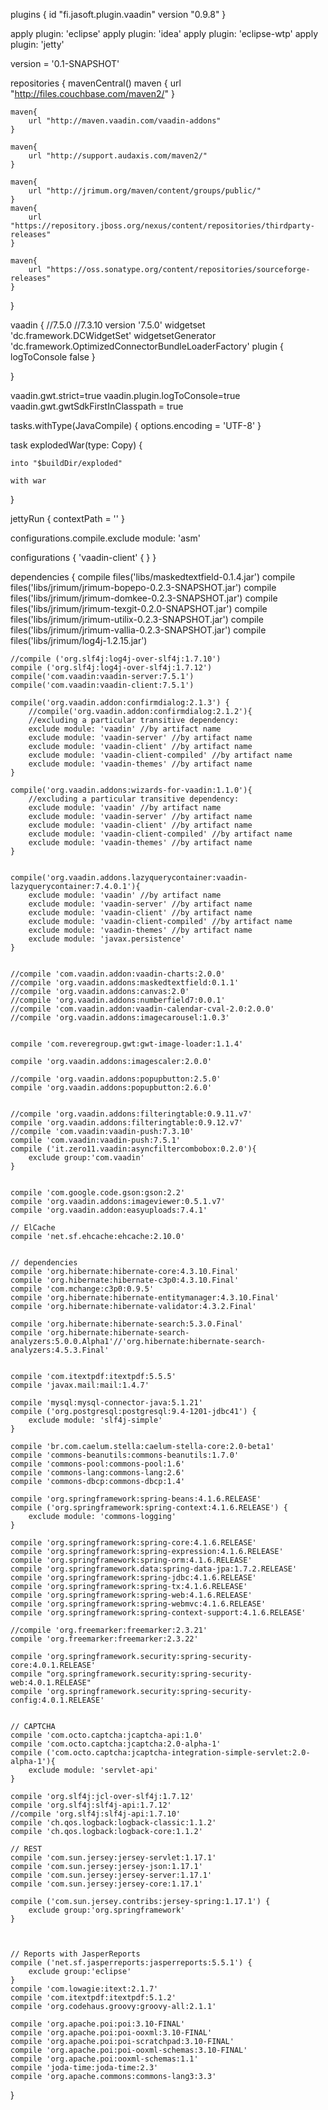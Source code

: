 plugins {
    id "fi.jasoft.plugin.vaadin" version "0.9.8"
}


apply plugin: 'eclipse'
apply plugin: 'idea'
apply plugin: 'eclipse-wtp'
apply plugin: 'jetty'

version = '0.1-SNAPSHOT'


repositories {
    mavenCentral()
    maven {
        url "http://files.couchbase.com/maven2/"
    }
    
    
    maven{
        url "http://maven.vaadin.com/vaadin-addons"
    }
    
    maven{
        url "http://support.audaxis.com/maven2/"
    }
    
    maven{
        url "http://jrimum.org/maven/content/groups/public/"
    }
    maven{
        url "https://repository.jboss.org/nexus/content/repositories/thirdparty-releases"
    }
    
    maven{
        url "https://oss.sonatype.org/content/repositories/sourceforge-releases"
    }
    
}



vaadin {
    //7.5.0
    //7.3.10
    version '7.5.0'
    widgetset 'dc.framework.DCWidgetSet'
    widgetsetGenerator 'dc.framework.OptimizedConnectorBundleLoaderFactory'
    plugin {
        logToConsole false
    }
    
}

vaadin.gwt.strict=true
vaadin.plugin.logToConsole=true
vaadin.gwt.gwtSdkFirstInClasspath = true

tasks.withType(JavaCompile) {
    options.encoding = 'UTF-8'
}

task explodedWar(type: Copy) {

    into "$buildDir/exploded"

    with war

}

jettyRun {
    contextPath = ''
}


configurations.compile.exclude module: 'asm'

configurations {
    'vaadin-client' {
    }
}

dependencies {
    compile files('libs/maskedtextfield-0.1.4.jar')
    compile files('libs/jrimum/jrimum-bopepo-0.2.3-SNAPSHOT.jar')
    compile files('libs/jrimum/jrimum-domkee-0.2.3-SNAPSHOT.jar')
    compile files('libs/jrimum/jrimum-texgit-0.2.0-SNAPSHOT.jar')
    compile files('libs/jrimum/jrimum-utilix-0.2.3-SNAPSHOT.jar')
    compile files('libs/jrimum/jrimum-vallia-0.2.3-SNAPSHOT.jar')
    compile files('libs/jrimum/log4j-1.2.15.jar')

    //compile ('org.slf4j:log4j-over-slf4j:1.7.10')
    compile ('org.slf4j:log4j-over-slf4j:1.7.12')
    compile('com.vaadin:vaadin-server:7.5.1')
    compile('com.vaadin:vaadin-client:7.5.1')

    compile('org.vaadin.addon:confirmdialog:2.1.3') {
        //compile('org.vaadin.addon:confirmdialog:2.1.2'){
        //excluding a particular transitive dependency:
        exclude module: 'vaadin' //by artifact name
        exclude module: 'vaadin-server' //by artifact name
        exclude module: 'vaadin-client' //by artifact name
        exclude module: 'vaadin-client-compiled' //by artifact name
        exclude module: 'vaadin-themes' //by artifact name
    }

    compile('org.vaadin.addons:wizards-for-vaadin:1.1.0'){
        //excluding a particular transitive dependency:
        exclude module: 'vaadin' //by artifact name
        exclude module: 'vaadin-server' //by artifact name
        exclude module: 'vaadin-client' //by artifact name
        exclude module: 'vaadin-client-compiled' //by artifact name
        exclude module: 'vaadin-themes' //by artifact name
    }


    compile('org.vaadin.addons.lazyquerycontainer:vaadin-lazyquerycontainer:7.4.0.1'){
        exclude module: 'vaadin' //by artifact name
        exclude module: 'vaadin-server' //by artifact name
        exclude module: 'vaadin-client' //by artifact name
        exclude module: 'vaadin-client-compiled' //by artifact name
        exclude module: 'vaadin-themes' //by artifact name
        exclude module: 'javax.persistence'
    }


    //compile 'com.vaadin.addon:vaadin-charts:2.0.0'
    //compile 'org.vaadin.addons:maskedtextfield:0.1.1'
    //compile 'org.vaadin.addons:canvas:2.0'
    //compile 'org.vaadin.addons:numberfield7:0.0.1'
    //compile 'com.vaadin.addon:vaadin-calendar-cval-2.0:2.0.0'
    //compile 'org.vaadin.addons:imagecarousel:1.0.3'


    compile 'com.reveregroup.gwt:gwt-image-loader:1.1.4'

    compile 'org.vaadin.addons:imagescaler:2.0.0'

    //compile 'org.vaadin.addons:popupbutton:2.5.0'
    compile 'org.vaadin.addons:popupbutton:2.6.0'


    //compile 'org.vaadin.addons:filteringtable:0.9.11.v7'
    compile 'org.vaadin.addons:filteringtable:0.9.12.v7'
    //compile 'com.vaadin:vaadin-push:7.3.10'
    compile 'com.vaadin:vaadin-push:7.5.1'
    compile ('it.zero11.vaadin:asyncfiltercombobox:0.2.0'){
        exclude group:'com.vaadin'
    }


    compile 'com.google.code.gson:gson:2.2'
    compile 'org.vaadin.addons:imageviewer:0.5.1.v7'
    compile 'org.vaadin.addon:easyuploads:7.4.1'

    // ElCache
    compile 'net.sf.ehcache:ehcache:2.10.0'


    // dependencies
    compile 'org.hibernate:hibernate-core:4.3.10.Final'
    compile 'org.hibernate:hibernate-c3p0:4.3.10.Final'
    compile 'com.mchange:c3p0:0.9.5'
    compile 'org.hibernate:hibernate-entitymanager:4.3.10.Final'
    compile 'org.hibernate:hibernate-validator:4.3.2.Final'

    compile 'org.hibernate:hibernate-search:5.3.0.Final'
    compile 'org.hibernate:hibernate-search-analyzers:5.0.0.Alpha1'//'org.hibernate:hibernate-search-analyzers:4.5.3.Final'


    compile 'com.itextpdf:itextpdf:5.5.5'
    compile 'javax.mail:mail:1.4.7'

    compile 'mysql:mysql-connector-java:5.1.21'
    compile ('org.postgresql:postgresql:9.4-1201-jdbc41') {
        exclude module: 'slf4j-simple'
    }

    compile 'br.com.caelum.stella:caelum-stella-core:2.0-beta1'
    compile 'commons-beanutils:commons-beanutils:1.7.0'
    compile 'commons-pool:commons-pool:1.6'
    compile 'commons-lang:commons-lang:2.6'
    compile 'commons-dbcp:commons-dbcp:1.4'

    compile 'org.springframework:spring-beans:4.1.6.RELEASE'
    compile ('org.springframework:spring-context:4.1.6.RELEASE') {
        exclude module: 'commons-logging'
    }

    compile 'org.springframework:spring-core:4.1.6.RELEASE'
    compile 'org.springframework:spring-expression:4.1.6.RELEASE'
    compile 'org.springframework:spring-orm:4.1.6.RELEASE'
    compile 'org.springframework.data:spring-data-jpa:1.7.2.RELEASE'
    compile 'org.springframework:spring-jdbc:4.1.6.RELEASE'
    compile 'org.springframework:spring-tx:4.1.6.RELEASE'
    compile 'org.springframework:spring-web:4.1.6.RELEASE'
    compile 'org.springframework:spring-webmvc:4.1.6.RELEASE'
    compile 'org.springframework:spring-context-support:4.1.6.RELEASE'

    //compile 'org.freemarker:freemarker:2.3.21'
    compile 'org.freemarker:freemarker:2.3.22'

    compile 'org.springframework.security:spring-security-core:4.0.1.RELEASE'
    compile "org.springframework.security:spring-security-web:4.0.1.RELEASE"
    compile 'org.springframework.security:spring-security-config:4.0.1.RELEASE'


    // CAPTCHA
    compile 'com.octo.captcha:jcaptcha-api:1.0'
    compile 'com.octo.captcha:jcaptcha:2.0-alpha-1'
    compile ('com.octo.captcha:jcaptcha-integration-simple-servlet:2.0-alpha-1'){
        exclude module: 'servlet-api'
    }

    compile 'org.slf4j:jcl-over-slf4j:1.7.12'
    compile 'org.slf4j:slf4j-api:1.7.12'
    //compile 'org.slf4j:slf4j-api:1.7.10'
    compile 'ch.qos.logback:logback-classic:1.1.2'
    compile 'ch.qos.logback:logback-core:1.1.2'

    // REST
    compile 'com.sun.jersey:jersey-servlet:1.17.1'
    compile 'com.sun.jersey:jersey-json:1.17.1'
    compile 'com.sun.jersey:jersey-server:1.17.1'
    compile 'com.sun.jersey:jersey-core:1.17.1'

    compile ('com.sun.jersey.contribs:jersey-spring:1.17.1') {
        exclude group:'org.springframework'
    }



    // Reports with JasperReports
    compile ('net.sf.jasperreports:jasperreports:5.5.1') {
        exclude group:'eclipse'
    }
    compile 'com.lowagie:itext:2.1.7'
    compile 'com.itextpdf:itextpdf:5.1.2'
    compile 'org.codehaus.groovy:groovy-all:2.1.1'

    compile 'org.apache.poi:poi:3.10-FINAL'
    compile 'org.apache.poi:poi-ooxml:3.10-FINAL'
    compile 'org.apache.poi:poi-scratchpad:3.10-FINAL'
    compile 'org.apache.poi:poi-ooxml-schemas:3.10-FINAL'
    compile 'org.apache.poi:ooxml-schemas:1.1'
    compile 'joda-time:joda-time:2.3'
    compile 'org.apache.commons:commons-lang3:3.3'

}
